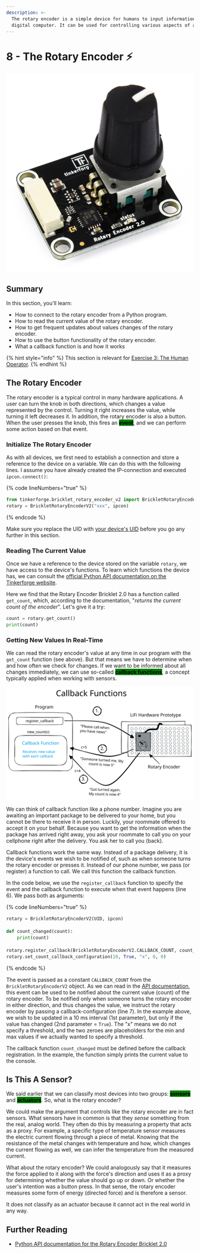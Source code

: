 ```yaml
---
description: >-
  The rotary encoder is a simple device for humans to input information to a
  digital computer. It can be used for controlling various aspects of a system.
---
```


# 8 - The Rotary Encoder ⚡

<img src="../.gitbook/assets/image (1) (2) (1).png" alt="" data-size="original">

## Summary

In this section, you'll learn:

* How to connect to the rotary encoder from a Python program.
* How to read the current value of the rotary encoder.
* How to get frequent updates about values changes of the rotary encoder.
* How to use the button functionality of the rotary encoder.
* What a callback function is and how it works

{% hint style="info" %}
This section is relevant for [Exercise 3: The Human Operator](https://github.com/winf-hsos/lifi-exercises/raw/main/exercises/03\_exercise\_human\_operator.pdf).
{% endhint %}

## The Rotary Encoder

The rotary encoder is a typical control in many hardware applications. A user can turn the knob in both directions, which changes a value represented by the control. Turning it right increases the value, while turning it left decreases it. In addition, the rotary encoder is also a button. When the user presses the knob, this fires an <mark style="background-color:green;">**event**</mark>, and we can perform some action based on that event.

### Initialize The Rotary Encoder

As with all devices, we first need to establish a connection and store a reference to the device on a variable. We can do this with the following lines. I assume you have already created the IP-connection and executed `ipcon.connect()`:

{% code lineNumbers="true" %}
```python
from tinkerforge.bricklet_rotary_encoder_v2 import BrickletRotaryEncoderV2
rotary = BrickletRotaryEncoderV2("xxx", ipcon)
```
{% endcode %}

Make sure you replace the UID with [your device's UID](the-led.md#how-to-get-a-devices-uid) before you go any further in this section.&#x20;

### Reading The Current Value

Once we have a reference to the device stored on the variable `rotary`, we have access to the device's functions. To learn which functions the device has, we can consult the [official Python API documentation on the Tinkerforge website](https://www.tinkerforge.com/en/doc/Software/Bricklets/RotaryEncoderV2\_Bricklet\_Python.html).

Here we find that the Rotary Encoder Bricklet 2.0 has a function called `get_count`, which, according to the documentation, "_returns the current count of the encoder_". Let's give it a try:

```python
count = rotary.get_count()
print(count)
```

### Getting New Values In Real-Time

We can read the rotary encoder's value at any time in our program with the `get_count` function (see above). But that means we have to determine when and how often we check for changes. If we want to be informed about all changes immediately, we can use so-called <mark style="background-color:green;">**callback functions**</mark>, a concept typically applied when working with sensors.

<img src="../.gitbook/assets/file.excalidraw.svg" alt="The mechanism of a callback function." class="gitbook-drawing">

We can think of callback function like a phone number. Imagine you are awaiting an important package to be delivered to your home, but you cannot be there to receive it in person. Luckily, your roommate offered to accept it on your behalf. Because you want to get the information when the package has arrived right away, you ask your roommate to call you on your cellphone right after the delivery. You ask her to call you (back).

Callback functions work the same way. Instead of a package delivery, it is the device's events we wish to be notified of, such as when someone turns the rotary encoder or presses it. Instead of our phone number, we pass (or register) a function to call. We call this function the callback function.

In the code below, we use the `register_callback` function to specify the event and the callback function to execute when that event happens (line 6). We pass both as arguments:

{% code lineNumbers="true" %}
```python
rotary = BrickletRotaryEncoderV2(UID, ipcon)

def count_changed(count):
    print(count)

rotary.register_callback(BrickletRotaryEncoderV2.CALLBACK_COUNT, count_changed)
rotary.set_count_callback_configuration(10, True, "x", 0, 0)
```
{% endcode %}

The event is passed as a constant `CALLBACK_COUNT` from the `BrickletRotaryEncoderV2` object. As we can read in the [API documentation](https://www.tinkerforge.com/en/doc/Software/Bricklets/RotaryEncoderV2\_Bricklet\_Python.html#rotary-encoder-v2-bricklet-python-callbacks), this event can be used to be notified about the current value (count) of the rotary encoder. To be notified only when someone turns the rotary encoder in either direction, and thus changes the value, we instruct the rotary encoder by passing a callback-configuration (line 7). In the example above, we wish to be updated in a 10 ms interval (1st parameter), but only if the value has changed (2nd parameter = `True`). The "x" means we do not specify a threshold, and the two zeroes are placeholders for the min and max values if we actually wanted to specify a threshold.

The callback function `count_changed` must be defined before the callback registration. In the example, the function simply prints the current value to the console.

## Is This A Sensor?

We said earlier that we can classify most devices into two groups: <mark style="background-color:green;">**sensors**</mark> and <mark style="background-color:green;">**actuators**</mark>. So, what is the rotary encoder?

We could make the argument that controls like the rotary encoder are in fact sensors. What sensors have in common is that they _sense_ something from the real, analog world. They often do this by measuring a property that acts as a proxy. For example, a specific type of temperature sensor measures the electric current flowing through a piece of metal. Knowing that the resistance of the metal changes with temperature and how, which changes the current flowing as well, we can infer the temperature from the measured current.&#x20;

What about the rotary encoder? We could analogously say that it measures the force applied to it along with the force's direction and uses it as a proxy for determining whether the value should go up or down. Or whether the user's intention was a button press. In that sense, the rotary encoder measures some form of energy (directed force) and is therefore a sensor.

It does not classify as an actuator because it cannot act in the real world in any way.

## Further Reading

* [Python API documentation for the Rotary Encoder Bricklet 2.0](https://www.tinkerforge.com/de/doc/Software/Bricklets/RotaryEncoderV2\_Bricklet\_Python.html#api)
